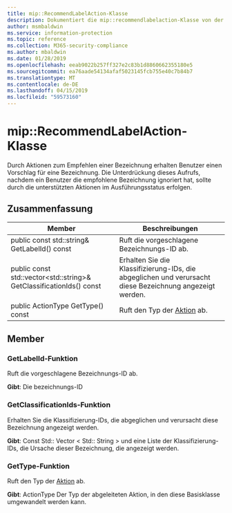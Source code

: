 ```yaml
---
title: mip::RecommendLabelAction-Klasse
description: Dokumentiert die mip::recommendlabelaction-Klasse von der Microsoft Information Protection (MIP) SDK.
author: msmbaldwin
ms.service: information-protection
ms.topic: reference
ms.collection: M365-security-compliance
ms.author: mbaldwin
ms.date: 01/28/2019
ms.openlocfilehash: eeab9022b257ff327e2c83b1d8860662355180e5
ms.sourcegitcommit: ea76aade54134afaf5023145fcb755e40c7b84b7
ms.translationtype: MT
ms.contentlocale: de-DE
ms.lasthandoff: 04/15/2019
ms.locfileid: "59573160"
---
```

# <a name="class-miprecommendlabelaction"></a>mip::RecommendLabelAction-Klasse 
Durch Aktionen zum Empfehlen einer Bezeichnung erhalten Benutzer einen Vorschlag für eine Bezeichnung. Die Unterdrückung dieses Aufrufs, nachdem ein Benutzer die empfohlene Bezeichnung ignoriert hat, sollte durch die unterstützten Aktionen im Ausführungsstatus erfolgen.
  
## <a name="summary"></a>Zusammenfassung
 Member                        | Beschreibungen                                
--------------------------------|---------------------------------------------
public const std::string& GetLabelId() const  |  Ruft die vorgeschlagene Bezeichnungs-ID ab.
public const std::vector\<std::string\>& GetClassificationIds() const  |  Erhalten Sie die Klassifizierung-IDs, die abgeglichen und verursacht diese Bezeichnung angezeigt werden.
public ActionType GetType() const  |  Ruft den Typ der [Aktion](class_mip_action.md) ab.

## <a name="members"></a>Member
  
### <a name="getlabelid-function"></a>GetLabelId-Funktion
Ruft die vorgeschlagene Bezeichnungs-ID ab.

  
**Gibt**: Die bezeichnungs-ID
  
### <a name="getclassificationids-function"></a>GetClassificationIds-Funktion
Erhalten Sie die Klassifizierung-IDs, die abgeglichen und verursacht diese Bezeichnung angezeigt werden.

  
**Gibt**: Const Std:: Vector < Std:: String > und eine Liste der Klassifizierung-IDs, die Ursache dieser Bezeichnung, die angezeigt werden.

### <a name="gettype-function"></a>GetType-Funktion    
Ruft den Typ der [Aktion](class_mip_action.md) ab.  

**Gibt**: ActionType Der Typ der abgeleiteten Aktion, in den diese Basisklasse umgewandelt werden kann.